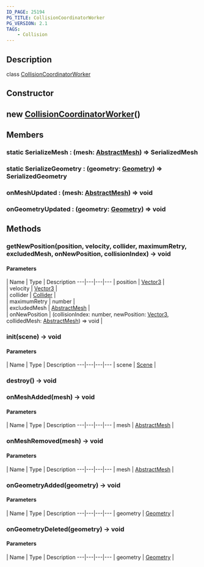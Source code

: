 ```yaml
---
ID_PAGE: 25194
PG_TITLE: CollisionCoordinatorWorker
PG_VERSION: 2.1
TAGS:
    - Collision
---
```

## Description

class [CollisionCoordinatorWorker](/classes/2.5/CollisionCoordinatorWorker)



## Constructor

## new [CollisionCoordinatorWorker](/classes/2.5/CollisionCoordinatorWorker)()


## Members

### static SerializeMesh : (mesh: [AbstractMesh](/classes/2.5/AbstractMesh)) =&gt; SerializedMesh



### static SerializeGeometry : (geometry: [Geometry](/classes/2.5/Geometry)) =&gt; SerializedGeometry



### onMeshUpdated : (mesh: [AbstractMesh](/classes/2.5/AbstractMesh)) =&gt; void



### onGeometryUpdated : (geometry: [Geometry](/classes/2.5/Geometry)) =&gt; void



## Methods

### getNewPosition(position, velocity, collider, maximumRetry, excludedMesh, onNewPosition, collisionIndex) &rarr; void



#### Parameters
 | Name | Type | Description
---|---|---|---
 | position | [Vector3](/classes/2.5/Vector3) |     
 | velocity | [Vector3](/classes/2.5/Vector3) |     
 | collider | [Collider](/classes/2.5/Collider) |     
 | maximumRetry | number |     
 | excludedMesh | [AbstractMesh](/classes/2.5/AbstractMesh) |     
 | onNewPosition | (collisionIndex: number, newPosition: [Vector3](/classes/2.5/Vector3), collidedMesh: [AbstractMesh](/classes/2.5/AbstractMesh)) =&gt; void |     
### init(scene) &rarr; void



#### Parameters
 | Name | Type | Description
---|---|---|---
 | scene | [Scene](/classes/2.5/Scene) |     

### destroy() &rarr; void


### onMeshAdded(mesh) &rarr; void



#### Parameters
 | Name | Type | Description
---|---|---|---
 | mesh | [AbstractMesh](/classes/2.5/AbstractMesh) |     

### onMeshRemoved(mesh) &rarr; void



#### Parameters
 | Name | Type | Description
---|---|---|---
 | mesh | [AbstractMesh](/classes/2.5/AbstractMesh) |     

### onGeometryAdded(geometry) &rarr; void



#### Parameters
 | Name | Type | Description
---|---|---|---
 | geometry | [Geometry](/classes/2.5/Geometry) |     

### onGeometryDeleted(geometry) &rarr; void



#### Parameters
 | Name | Type | Description
---|---|---|---
 | geometry | [Geometry](/classes/2.5/Geometry) |     

